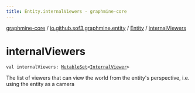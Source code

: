 ```yaml
---
title: Entity.internalViewers - graphmine-core
---
```


[graphmine-core](../../index.html) / [io.github.sof3.graphmine.entity](../index.html) / [Entity](index.html) / [internalViewers](./internal-viewers.html)

# internalViewers

`val internalViewers: `[`MutableSet`](https://kotlinlang.org/api/latest/jvm/stdlib/kotlin.collections/-mutable-set/index.html)`<`[`InternalViewer`](../-internal-viewer/index.html)`>`

The list of viewers that can view the world from the entity's perspective, i.e. using the entity as a camera


